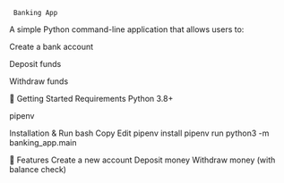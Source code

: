      Banking App
A simple Python command-line application that allows users to:

Create a bank account

Deposit funds

Withdraw funds

🚀 Getting Started
Requirements
Python 3.8+

pipenv

Installation & Run
bash
Copy
Edit
pipenv install
pipenv run python3 -m banking_app.main

📁 Features
Create a new account
Deposit money
Withdraw money (with balance check)
